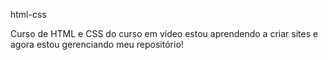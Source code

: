html-css

Curso de HTML e CSS do curso em vídeo
estou aprendendo a criar sites e agora estou gerenciando meu repositório!
